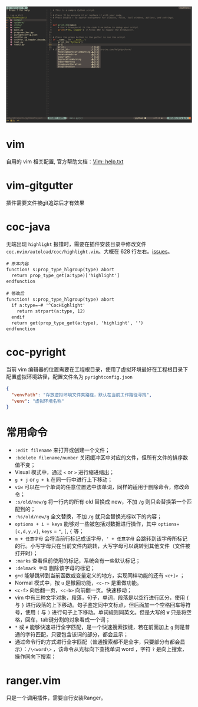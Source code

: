 ![screenshot](screenshot.png)
# vim
自用的 vim 相关配置, 官方帮助文档：[Vim: help.txt](https://vimhelp.org/)

# vim-gitgutter
插件需要文件被git追踪后才有效果

# coc-java
无端出现 `highlight` 报错时，需要在插件安装目录中修改文件 `coc.nvim/autoload/coc/highlight.vim`。大概在 628 行左右。[issues](https://github.com/neoclide/coc.nvim/commit/03a532b544930d6957493933089135d5fa3e7be6)。
```vim
# 原本内容
function! s:prop_type_hlgroup(type) abort
  return prop_type_get(a:type)['highlight']
endfunction

# 修改后
function! s:prop_type_hlgroup(type) abort
  if a:type=~# '^CocHighlight'
    return strpart(a:type, 12)
  endif
  return get(prop_type_get(a:type), 'highlight', '')
endfunction
```

# coc-pyright
当前 vim 编辑器的位置需要在工程根目录，使用了虚拟环境最好在工程根目录下配置虚拟环境路径，配置文件名为 `pyrightconfig.json`
```json
{
  "venvPath": "存放虚拟环境文件夹路径，默认在当前工作路径寻找",
  "venv": "虚拟环境名称"
}
```

# 常用命令
- `:edit filename` 来打开或创建一个文件；
- `:bdelete filename/number` 关闭缓冲区中对应的文件，但所有文件的排序数值不变；
- Visual 模式中，通过 `<` or `>` 进行缩进缩出；
- `g + j` or `g + k` 在同一行中进行上下移动；
- `viw` 可以在一个单词的任意位置选中该单词，同样的适用于删除命令，修改命令；
- `:s/old/new/g` 将一行内的所有 old 替换成 new，不加 `/g` 则只会替换第一个匹配到的；
- `:%s/old/new/g` 全文替换，不加 `/g` 就只会替换光标以下的内容；
- `options + i + keys` 能够对一些被包括对数据进行操作，其中 `options=[c,d,y,v]`, `keys` = `"`, `[`, `{` 等；
- `m + 任意字母` 会将当前行标记成该字母，`' + 任意字母` 会跳转到该字母所标记的行。小写字母只在当前文件内跳转，大写字母可以跳转到其他文件（文件被打开时）；
- `:marks` 查看但前使用的标记，系统会有一些默认标记；
- `:delmark 字母` 删除该字母的标记；
- `g+d` 能够跳转到当前函数或变量定义的地方，实现同样功能的还有 `<c+]>` ；
- Normal 模式中，按 `u` 是撤回功能，`<c-r>` 是重做功能。
- `<c-f>` 向后翻一页，`<c-b>` 向前翻一页。快速移动；
- vim 中有三种文字对象，段落，句子，单词，段落是以空行进行区分，使用 `{` 与 `}` 进行段落的上下移动。句子鉴定同中文标点，但后面加一个空格回车等符号，使用 `(` 与 `)` 进行句子上下移动。单词规则同英文。但是大写的 `W` 只是将空格，回车，tab键分割的对象看成一个词；
- `*` 或 `#` 能够快速进行全字匹配，是一个快速搜索按键，若在前面加上 `g` 则是普通的字符匹配，只要包含该词的部分，都会显示；
- 通过命令行的方式进行全字匹配（普通搜索都不是全字，只要部分有都会显示）：`/\<word\>` ，该命令从光标向下查找单词 word ，字符 `?` 是向上搜索，操作同向下搜索；

# ranger.vim
只是一个调用插件，需要自行安装Ranger。
